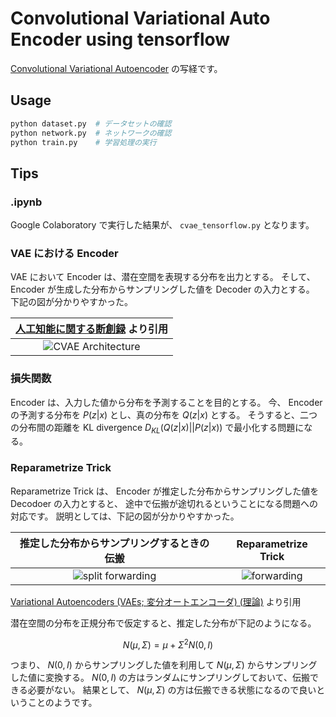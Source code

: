 # Convolutional Variational Auto Encoder using tensorflow

[Convolutional Variational Autoencoder][tutorial] の写経です。

[tutorial]: https://www.tensorflow.org/tutorials/generative/cvae

## Usage

```sh
python dataset.py  # データセットの確認
python network.py  # ネットワークの確認
python train.py    # 学習処理の実行
```

## Tips

### .ipynb

Google Colaboratory で実行した結果が、 `cvae_tensorflow.py` となります。

### VAE における Encoder

VAE において Encoder は、潜在空間を表現する分布を出力とする。
そして、 Encoder が生成した分布からサンプリングした値を Decoder の入力とする。
下記の図が分かりやすかった。

| [人工知能に関する断創録][aidiary] より引用 |
| :----------------------------------------: |
|     ![CVAE Architecture][aidiary-arch]     |

[aidiary]: https://aidiary.hatenablog.com/entry/20180228/1519828344
[aidiary-arch]: https://cdn-ak.f.st-hatena.com/images/fotolife/a/aidiary/20180228/20180228212323.png

### 損失関数

Encoder は、入力した値から分布を予測することを目的とする。
今、 Encoder の予測する分布を $P(z|x)$ とし、真の分布を $Q(z|x)$ とする。
そうすると、二つの分布間の距離を KL divergence $D_{KL}(Q(z|x) || P(z|x))$ で最小化する問題になる。

### Reparametrize Trick

Reparametrize Trick は、 Encoder が推定した分布からサンプリングした値を Decodoer の入力とすると、
途中で伝搬が途切れるということになる問題への対応です。
説明としては、下記の図が分かりやすかった。

| 推定した分布からサンプリングするときの伝搬 |    Reparametrize Trick    |
| :----------------------------------------: | :-----------------------: |
|   ![split forwarding][split-forwarding]    | ![forwarding][forwarding] |

[Variational Autoencoders (VAEs; 変分オートエンコーダ) (理論)][cympfh] より引用

潜在空間の分布を正規分布で仮定すると、推定した分布が下記のようになる。

```math
N(\mu, \Sigma) = \mu + \Sigma^2 N(0, I)
```

つまり、 $N(0, I)$ からサンプリングした値を利用して
$N(\mu, \Sigma)$ からサンプリングした値に変換する。
$N(0, I)$ の方はランダムにサンプリングしておいて、伝搬できる必要がない。
結果として、 $N(\mu, \Sigma)$ の方は伝搬できる状態になるので良いということのようです。

[cympfh]: https://qiita.com/cympfh/items/50b19933fd3834e86862
[forwarding]: https://qiita-user-contents.imgix.net/https%3A%2F%2Fqiita-image-store.s3.amazonaws.com%2F0%2F17022%2F44667e70-e4c4-3cee-02c1-f2f4329c1d56.png?ixlib=rb-1.2.2&auto=compress%2Cformat&gif-q=60&s=2c399576b7094004802704b9a82c97b1
[split-forwarding]: https://qiita-user-contents.imgix.net/https%3A%2F%2Fqiita-image-store.s3.amazonaws.com%2F0%2F17022%2Fabc73e5c-a2ac-2035-b44a-e01855f66213.png?ixlib=rb-1.2.2&auto=compress%2Cformat&gif-q=60&s=765519dfe6fe8432031d3882a2e117c0

